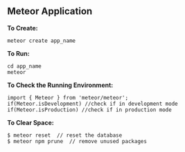## Meteor Application  
**To Create:**  
```
meteor create app_name  
```
**To Run:**  
```
cd app_name
meteor 
```
**To Check the Running Environment:**
```
import { Meteor } from 'meteor/meteor';
if(Meteor.isDevelopment) //check if in development mode
if(Meteor.isProduction) //check if in production mode
```
**To Clear Space:**  
```
$ meteor reset  // reset the database
$ meteor npm prune  // remove unused packages
```
